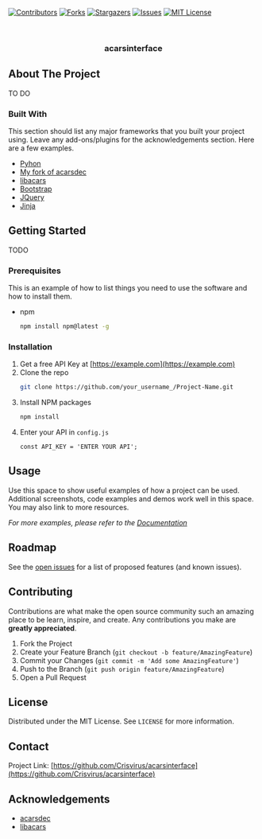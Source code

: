 [![Contributors][contributors-shield]][contributors-url]
[![Forks][forks-shield]][forks-url]
[![Stargazers][stars-shield]][stars-url]
[![Issues][issues-shield]][issues-url]
[![MIT License][license-shield]][license-url]




<!-- PROJECT LOGO -->
<br />
  <h3 align="center">acarsinterface</h3>



<!-- ABOUT THE PROJECT -->
## About The Project

TO DO

### Built With

This section should list any major frameworks that you built your project using. Leave any add-ons/plugins for the acknowledgements section. Here are a few examples.
* [Pyhon](https://www.python.org/)
* [My fork of acarsdec](https://github.com/Crisvirus/acarsdec)
* [libacars](https://github.com/szpajder/libacars)
* [Bootstrap](https://getbootstrap.com)
* [JQuery](https://jquery.com)
* [Jinja](https://jinja.palletsprojects.com/en/2.11.x/)




<!-- GETTING STARTED -->
## Getting Started

TODO

### Prerequisites

This is an example of how to list things you need to use the software and how to install them.
* npm
  ```sh
  npm install npm@latest -g
  ```

### Installation

1. Get a free API Key at [https://example.com](https://example.com)
2. Clone the repo
   ```sh
   git clone https://github.com/your_username_/Project-Name.git
   ```
3. Install NPM packages
   ```sh
   npm install
   ```
4. Enter your API in `config.js`
   ```JS
   const API_KEY = 'ENTER YOUR API';
   ```



<!-- USAGE EXAMPLES -->
## Usage

Use this space to show useful examples of how a project can be used. Additional screenshots, code examples and demos work well in this space. You may also link to more resources.

_For more examples, please refer to the [Documentation](https://example.com)_



<!-- ROADMAP -->
## Roadmap

See the [open issues](https://github.com/othneildrew/Best-README-Template/issues) for a list of proposed features (and known issues).



<!-- CONTRIBUTING -->
## Contributing

Contributions are what make the open source community such an amazing place to be learn, inspire, and create. Any contributions you make are **greatly appreciated**.

1. Fork the Project
2. Create your Feature Branch (`git checkout -b feature/AmazingFeature`)
3. Commit your Changes (`git commit -m 'Add some AmazingFeature'`)
4. Push to the Branch (`git push origin feature/AmazingFeature`)
5. Open a Pull Request



<!-- LICENSE -->
## License

Distributed under the MIT License. See `LICENSE` for more information.



<!-- CONTACT -->
## Contact

<!-- Your Name - [@your_twitter](https://twitter.com/your_username) - email@example.com -->

Project Link: [https://github.com/Crisvirus/acarsinterface](https://github.com/Crisvirus/acarsinterface)



<!-- ACKNOWLEDGEMENTS -->
## Acknowledgements
* [acarsdec](https://github.com/TLeconte/acarsdec)
* [libacars](https://github.com/szpajder/libacars)


<!-- MARKDOWN LINKS & IMAGES -->
<!-- https://www.markdownguide.org/basic-syntax/#reference-style-links -->
[contributors-shield]: https://img.shields.io/github/contributors/Crisvirus/acarsinterface.svg?style=for-the-badge
[contributors-url]: https://github.com/Crisvirus/acarsinterface/graphs/contributors
[forks-shield]: https://img.shields.io/github/forks//Crisvirus/acarsinterface.svg?style=for-the-badge
[forks-url]: https://github.com/Crisvirus/acarsinterface/network/members
[stars-shield]: https://img.shields.io/github/stars/Crisvirus/acarsinterface.svg?style=for-the-badge
[stars-url]: https://github.com/Crisvirus/acarsinterface/stargazers
[issues-shield]: https://img.shields.io/github/issues/Crisvirus/acarsinterface.svg?style=for-the-badge
[issues-url]: https://github.com/Crisvirus/acarsinterface/issues
[license-shield]: https://img.shields.io/github/license/Crisvirus/acarsinterface.svg?style=for-the-badge
[license-url]: https://github.com/Crisvirus/acarsinterface/blob/master/LICENSE.txt
<!-- [product-screenshot]: images/screenshot.png -->
